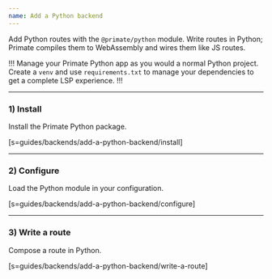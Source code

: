 ```yaml
---
name: Add a Python backend
---
```


Add Python routes with the `@primate/python` module. Write routes in Python;
Primate compiles them to WebAssembly and wires them like JS routes.

!!!
Manage your Primate Python app as you would a normal Python project. Create a
`venv` and use `requirements.txt` to manage your dependencies to get a complete
LSP experience.
!!!

---

### 1) Install

Install the Primate Python package.

[s=guides/backends/add-a-python-backend/install]

---

### 2) Configure

Load the Python module in your configuration.

[s=guides/backends/add-a-python-backend/configure]

---

### 3) Write a route

Compose a route in Python.

[s=guides/backends/add-a-python-backend/write-a-route]
